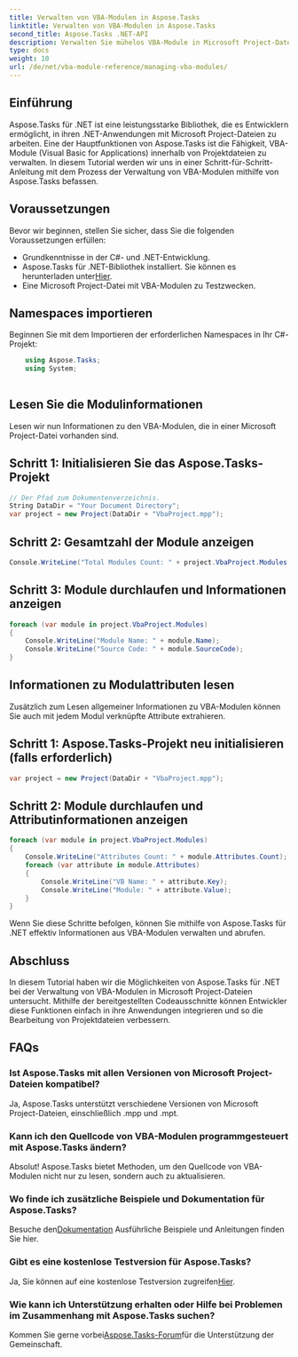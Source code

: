 ```yaml
---
title: Verwalten von VBA-Modulen in Aspose.Tasks
linktitle: Verwalten von VBA-Modulen in Aspose.Tasks
second_title: Aspose.Tasks .NET-API
description: Verwalten Sie mühelos VBA-Module in Microsoft Project-Dateien mit Aspose.Tasks für .NET. Entdecken Sie die Schritt-für-Schritt-Anleitung und verbessern Sie Ihren Entwicklungsworkflow.
type: docs
weight: 10
url: /de/net/vba-module-reference/managing-vba-modules/
---
```

## Einführung
Aspose.Tasks für .NET ist eine leistungsstarke Bibliothek, die es Entwicklern ermöglicht, in ihren .NET-Anwendungen mit Microsoft Project-Dateien zu arbeiten. Eine der Hauptfunktionen von Aspose.Tasks ist die Fähigkeit, VBA-Module (Visual Basic for Applications) innerhalb von Projektdateien zu verwalten. In diesem Tutorial werden wir uns in einer Schritt-für-Schritt-Anleitung mit dem Prozess der Verwaltung von VBA-Modulen mithilfe von Aspose.Tasks befassen.
## Voraussetzungen
Bevor wir beginnen, stellen Sie sicher, dass Sie die folgenden Voraussetzungen erfüllen:
- Grundkenntnisse in der C#- und .NET-Entwicklung.
-  Aspose.Tasks für .NET-Bibliothek installiert. Sie können es herunterladen unter[Hier](https://releases.aspose.com/tasks/net/).
- Eine Microsoft Project-Datei mit VBA-Modulen zu Testzwecken.
## Namespaces importieren
Beginnen Sie mit dem Importieren der erforderlichen Namespaces in Ihr C#-Projekt:
```csharp
    using Aspose.Tasks;
    using System;
    
```
## Lesen Sie die Modulinformationen
Lesen wir nun Informationen zu den VBA-Modulen, die in einer Microsoft Project-Datei vorhanden sind.
## Schritt 1: Initialisieren Sie das Aspose.Tasks-Projekt
```csharp
// Der Pfad zum Dokumentenverzeichnis.
String DataDir = "Your Document Directory";
var project = new Project(DataDir + "VbaProject.mpp");
```
## Schritt 2: Gesamtzahl der Module anzeigen
```csharp
Console.WriteLine("Total Modules Count: " + project.VbaProject.Modules.Count);
```
## Schritt 3: Module durchlaufen und Informationen anzeigen
```csharp
foreach (var module in project.VbaProject.Modules)
{
    Console.WriteLine("Module Name: " + module.Name);
    Console.WriteLine("Source Code: " + module.SourceCode);
}
```
## Informationen zu Modulattributen lesen
Zusätzlich zum Lesen allgemeiner Informationen zu VBA-Modulen können Sie auch mit jedem Modul verknüpfte Attribute extrahieren.
## Schritt 1: Aspose.Tasks-Projekt neu initialisieren (falls erforderlich)
```csharp
var project = new Project(DataDir + "VbaProject.mpp");
```
## Schritt 2: Module durchlaufen und Attributinformationen anzeigen
```csharp
foreach (var module in project.VbaProject.Modules)
{
    Console.WriteLine("Attributes Count: " + module.Attributes.Count);
    foreach (var attribute in module.Attributes)
    {
        Console.WriteLine("VB Name: " + attribute.Key);
        Console.WriteLine("Module: " + attribute.Value);
    }
}
```
Wenn Sie diese Schritte befolgen, können Sie mithilfe von Aspose.Tasks für .NET effektiv Informationen aus VBA-Modulen verwalten und abrufen.
## Abschluss
In diesem Tutorial haben wir die Möglichkeiten von Aspose.Tasks für .NET bei der Verwaltung von VBA-Modulen in Microsoft Project-Dateien untersucht. Mithilfe der bereitgestellten Codeausschnitte können Entwickler diese Funktionen einfach in ihre Anwendungen integrieren und so die Bearbeitung von Projektdateien verbessern.

## FAQs
### Ist Aspose.Tasks mit allen Versionen von Microsoft Project-Dateien kompatibel?
Ja, Aspose.Tasks unterstützt verschiedene Versionen von Microsoft Project-Dateien, einschließlich .mpp und .mpt.
### Kann ich den Quellcode von VBA-Modulen programmgesteuert mit Aspose.Tasks ändern?
Absolut! Aspose.Tasks bietet Methoden, um den Quellcode von VBA-Modulen nicht nur zu lesen, sondern auch zu aktualisieren.
### Wo finde ich zusätzliche Beispiele und Dokumentation für Aspose.Tasks?
 Besuche den[Dokumentation](https://reference.aspose.com/tasks/net/) Ausführliche Beispiele und Anleitungen finden Sie hier.
### Gibt es eine kostenlose Testversion für Aspose.Tasks?
 Ja, Sie können auf eine kostenlose Testversion zugreifen[Hier](https://releases.aspose.com/).
### Wie kann ich Unterstützung erhalten oder Hilfe bei Problemen im Zusammenhang mit Aspose.Tasks suchen?
 Kommen Sie gerne vorbei[Aspose.Tasks-Forum](https://forum.aspose.com/c/tasks/15)für die Unterstützung der Gemeinschaft.